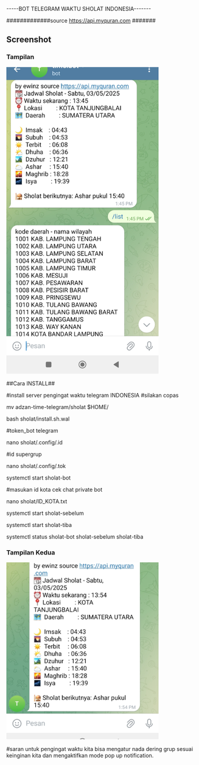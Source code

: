  -----BOT TELEGRAM WAKTU SHOLAT INDONESIA-------

 #############source https://api.myquran.com #######

<h2>Screenshot</h2>

<h3>Tampilan</h3>
<img src="images/Screenshot.jpg" alt="Tampilan Utama" width="400"/>


##Cara INSTALL##

#install server pengingat waktu telegram INDONESIA 
#silakan copas

mv adzan-time-telegram/sholat $HOME/

bash sholat/install.sh.wal

#token_bot telegram

nano sholat/.config/.id

#id supergrup

nano sholat/.config/.tok

systemctl start sholat-bot

#masukan id kota cek chat private bot

nano sholat/ID_KOTA.txt

systemctl start sholat-sebelum

systemctl start sholat-tiba

systemctl status sholat-bot sholat-sebelum sholat-tiba

<h3>Tampilan Kedua</h3>
<img src="images/Screenshot2.jpg" alt="Tampilan Kedua" width="400"/>

#saran untuk pengingat waktu kita bisa mengatur nada dering grup
sesuai keinginan kita dan mengaktifkan mode pop up notification.
